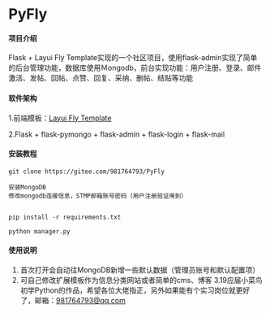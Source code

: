 # PyFly

#### 项目介绍
Flask + Layui Fly Template实现的一个社区项目，使用flask-admin实现了简单的后台管理功能，数据库使用Ｍongodb，前台实现功能：用户注册、登录、邮件激活、发帖、回帖、点赞、回复、采纳、删帖、结贴等功能

#### 软件架构
1.前端模板：[Layui Fly Template](http://www.layui.com/template/fly/)

2.Flask + flask-pymongo + flask-admin + flask-login + flask-mail



#### 安装教程

```
git clone https://gitee.com/981764793/PyFly

安装MongoDB
修改mongodb连接信息，STMP邮箱账号密码（用户注册验证用到）


pip install -r requirements.txt

python manager.py
```

#### 使用说明

1. 首次打开会自动往MongoDB新增一些默认数据（管理员账号和默认配置项）
2. 可自己修改扩展模板作为信息分类网站或者简单的cms、博客
3.19应届小菜鸟初学Python的作品，希望各位大佬指正，另外如果能有个实习岗位就更好了，邮箱：981764793@qq.com
